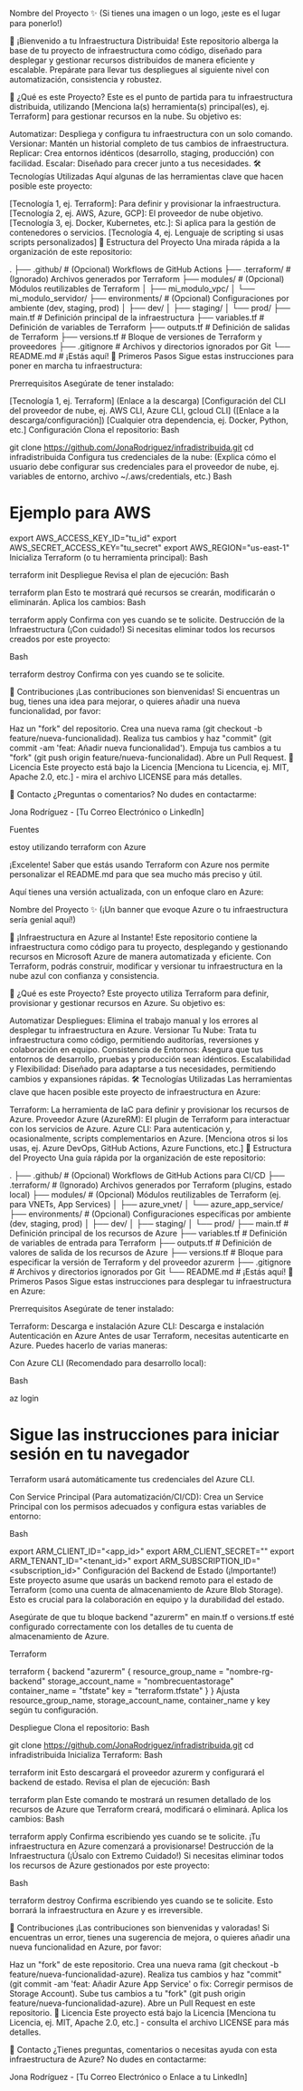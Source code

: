 Nombre del Proyecto ✨
(Si tienes una imagen o un logo, ¡este es el lugar para ponerlo!)

🚀 ¡Bienvenido a tu Infraestructura Distribuida!
Este repositorio alberga la base de tu proyecto de infraestructura como código, diseñado para desplegar y gestionar recursos distribuidos de manera eficiente y escalable. Prepárate para llevar tus despliegues al siguiente nivel con automatización, consistencia y robustez.

🎯 ¿Qué es este Proyecto?
Este es el punto de partida para tu infraestructura distribuida, utilizando [Menciona la(s) herramienta(s) principal(es), ej. Terraform] para gestionar recursos en la nube. Su objetivo es:

Automatizar: Despliega y configura tu infraestructura con un solo comando.
Versionar: Mantén un historial completo de tus cambios de infraestructura.
Replicar: Crea entornos idénticos (desarrollo, staging, producción) con facilidad.
Escalar: Diseñado para crecer junto a tus necesidades.
🛠️ Tecnologías Utilizadas
Aquí algunas de las herramientas clave que hacen posible este proyecto:

[Tecnología 1, ej. Terraform]: Para definir y provisionar la infraestructura.
[Tecnología 2, ej. AWS, Azure, GCP]: El proveedor de nube objetivo.
[Tecnología 3, ej. Docker, Kubernetes, etc.]: Si aplica para la gestión de contenedores o servicios.
[Tecnología 4, ej. Lenguaje de scripting si usas scripts personalizados]
📂 Estructura del Proyecto
Una mirada rápida a la organización de este repositorio:

.
├── .github/             # (Opcional) Workflows de GitHub Actions
├── .terraform/          # (Ignorado) Archivos generados por Terraform
├── modules/             # (Opcional) Módulos reutilizables de Terraform
│   ├── mi_modulo_vpc/
│   └── mi_modulo_servidor/
├── environments/        # (Opcional) Configuraciones por ambiente (dev, staging, prod)
│   ├── dev/
│   ├── staging/
│   └── prod/
├── main.tf              # Definición principal de la infraestructura
├── variables.tf         # Definición de variables de Terraform
├── outputs.tf           # Definición de salidas de Terraform
├── versions.tf          # Bloque de versiones de Terraform y proveedores
├── .gitignore           # Archivos y directorios ignorados por Git
└── README.md            # ¡Estás aquí!
🚀 Primeros Pasos
Sigue estas instrucciones para poner en marcha tu infraestructura:

Prerrequisitos
Asegúrate de tener instalado:

[Tecnología 1, ej. Terraform] (Enlace a la descarga)
[Configuración del CLI del proveedor de nube, ej. AWS CLI, Azure CLI, gcloud CLI] ([Enlace a la descarga/configuración])
[Cualquier otra dependencia, ej. Docker, Python, etc.]
Configuración
Clona el repositorio:
Bash

git clone https://github.com/JonaRodriguez/infradistribuida.git
cd infradistribuida
Configura tus credenciales de la nube: (Explica cómo el usuario debe configurar sus credenciales para el proveedor de nube, ej. variables de entorno, archivo ~/.aws/credentials, etc.)
Bash

# Ejemplo para AWS
export AWS_ACCESS_KEY_ID="tu_id"
export AWS_SECRET_ACCESS_KEY="tu_secret"
export AWS_REGION="us-east-1"
Inicializa Terraform (o tu herramienta principal):
Bash

terraform init
Despliegue
Revisa el plan de ejecución:
Bash

terraform plan
Esto te mostrará qué recursos se crearán, modificarán o eliminarán.
Aplica los cambios:
Bash

terraform apply
Confirma con yes cuando se te solicite.
Destrucción de la Infraestructura (¡Con cuidado!)
Si necesitas eliminar todos los recursos creados por este proyecto:

Bash

terraform destroy
Confirma con yes cuando se te solicite.

🤝 Contribuciones
¡Las contribuciones son bienvenidas! Si encuentras un bug, tienes una idea para mejorar, o quieres añadir una nueva funcionalidad, por favor:

Haz un "fork" del repositorio.
Crea una nueva rama (git checkout -b feature/nueva-funcionalidad).
Realiza tus cambios y haz "commit" (git commit -am 'feat: Añadir nueva funcionalidad').
Empuja tus cambios a tu "fork" (git push origin feature/nueva-funcionalidad).
Abre un Pull Request.
📄 Licencia
Este proyecto está bajo la Licencia [Menciona tu Licencia, ej. MIT, Apache 2.0, etc.] - mira el archivo LICENSE para más detalles.

📧 Contacto
¿Preguntas o comentarios? No dudes en contactarme:

Jona Rodríguez - [Tu Correo Electrónico o LinkedIn]

Fuentes





estoy utilizando terraform con Azure


¡Excelente! Saber que estás usando Terraform con Azure nos permite personalizar el README.md para que sea mucho más preciso y útil.

Aquí tienes una versión actualizada, con un enfoque claro en Azure:

Nombre del Proyecto ✨
(¡Un banner que evoque Azure o tu infraestructura sería genial aquí!)

🚀 ¡Infraestructura en Azure al Instante!
Este repositorio contiene la infraestructura como código para tu proyecto, desplegando y gestionando recursos en Microsoft Azure de manera automatizada y eficiente. Con Terraform, podrás construir, modificar y versionar tu infraestructura en la nube azul con confianza y consistencia.

🎯 ¿Qué es este Proyecto?
Este proyecto utiliza Terraform para definir, provisionar y gestionar recursos en Azure. Su objetivo es:

Automatizar Despliegues: Elimina el trabajo manual y los errores al desplegar tu infraestructura en Azure.
Versionar Tu Nube: Trata tu infraestructura como código, permitiendo auditorías, reversiones y colaboración en equipo.
Consistencia de Entornos: Asegura que tus entornos de desarrollo, pruebas y producción sean idénticos.
Escalabilidad y Flexibilidad: Diseñado para adaptarse a tus necesidades, permitiendo cambios y expansiones rápidas.
🛠️ Tecnologías Utilizadas
Las herramientas clave que hacen posible este proyecto de infraestructura en Azure:

Terraform: La herramienta de IaC para definir y provisionar los recursos de Azure.
Proveedor Azure (AzureRM): El plugin de Terraform para interactuar con los servicios de Azure.
Azure CLI: Para autenticación y, ocasionalmente, scripts complementarios en Azure.
[Menciona otros si los usas, ej. Azure DevOps, GitHub Actions, Azure Functions, etc.]
📂 Estructura del Proyecto
Una guía rápida por la organización de este repositorio:

.
├── .github/             # (Opcional) Workflows de GitHub Actions para CI/CD
├── .terraform/          # (Ignorado) Archivos generados por Terraform (plugins, estado local)
├── modules/             # (Opcional) Módulos reutilizables de Terraform (ej. para VNETs, App Services)
│   ├── azure_vnet/
│   └── azure_app_service/
├── environments/        # (Opcional) Configuraciones específicas por ambiente (dev, staging, prod)
│   ├── dev/
│   ├── staging/
│   └── prod/
├── main.tf              # Definición principal de los recursos de Azure
├── variables.tf         # Definición de variables de entrada para Terraform
├── outputs.tf           # Definición de valores de salida de los recursos de Azure
├── versions.tf          # Bloque para especificar la versión de Terraform y del proveedor azurerm
├── .gitignore           # Archivos y directorios ignorados por Git
└── README.md            # ¡Estás aquí!
🚀 Primeros Pasos
Sigue estas instrucciones para desplegar tu infraestructura en Azure:

Prerrequisitos
Asegúrate de tener instalado:

Terraform: Descarga e instalación
Azure CLI: Descarga e instalación
Autenticación en Azure
Antes de usar Terraform, necesitas autenticarte en Azure. Puedes hacerlo de varias maneras:

Con Azure CLI (Recomendado para desarrollo local):

Bash

az login
# Sigue las instrucciones para iniciar sesión en tu navegador
Terraform usará automáticamente tus credenciales del Azure CLI.

Con Service Principal (Para automatización/CI/CD):
Crea un Service Principal con los permisos adecuados y configura estas variables de entorno:

Bash

export ARM_CLIENT_ID="<app_id>"
export ARM_CLIENT_SECRET="<password>"
export ARM_TENANT_ID="<tenant_id>"
export ARM_SUBSCRIPTION_ID="<subscription_id>"
Configuración del Backend de Estado (¡Importante!)
Este proyecto asume que usarás un backend remoto para el estado de Terraform (como una cuenta de almacenamiento de Azure Blob Storage). Esto es crucial para la colaboración en equipo y la durabilidad del estado.

Asegúrate de que tu bloque backend "azurerm" en main.tf o versions.tf esté configurado correctamente con los detalles de tu cuenta de almacenamiento de Azure.

Terraform

terraform {
  backend "azurerm" {
    resource_group_name  = "nombre-rg-backend"
    storage_account_name = "nombrecuentastorage"
    container_name       = "tfstate"
    key                  = "terraform.tfstate"
  }
}
Ajusta resource_group_name, storage_account_name, container_name y key según tu configuración.

Despliegue
Clona el repositorio:
Bash

git clone https://github.com/JonaRodriguez/infradistribuida.git
cd infradistribuida
Inicializa Terraform:
Bash

terraform init
Esto descargará el proveedor azurerm y configurará el backend de estado.
Revisa el plan de ejecución:
Bash

terraform plan
Este comando te mostrará un resumen detallado de los recursos de Azure que Terraform creará, modificará o eliminará.
Aplica los cambios:
Bash

terraform apply
Confirma escribiendo yes cuando se te solicite. ¡Tu infraestructura en Azure comenzará a provisionarse!
Destrucción de la Infraestructura (¡Úsalo con Extremo Cuidado!)
Si necesitas eliminar todos los recursos de Azure gestionados por este proyecto:

Bash

terraform destroy
Confirma escribiendo yes cuando se te solicite. Esto borrará la infraestructura en Azure y es irreversible.

🤝 Contribuciones
¡Las contribuciones son bienvenidas y valoradas! Si encuentras un error, tienes una sugerencia de mejora, o quieres añadir una nueva funcionalidad en Azure, por favor:

Haz un "fork" de este repositorio.
Crea una nueva rama (git checkout -b feature/nueva-funcionalidad-azure).
Realiza tus cambios y haz "commit" (git commit -am 'feat: Añadir Azure App Service' o fix: Corregir permisos de Storage Account).
Sube tus cambios a tu "fork" (git push origin feature/nueva-funcionalidad-azure).
Abre un Pull Request en este repositorio.
📄 Licencia
Este proyecto está bajo la Licencia [Menciona tu Licencia, ej. MIT, Apache 2.0, etc.] - consulta el archivo LICENSE para más detalles.

📧 Contacto
¿Tienes preguntas, comentarios o necesitas ayuda con esta infraestructura de Azure? No dudes en contactarme:

Jona Rodríguez - [Tu Correo Electrónico o Enlace a tu LinkedIn]